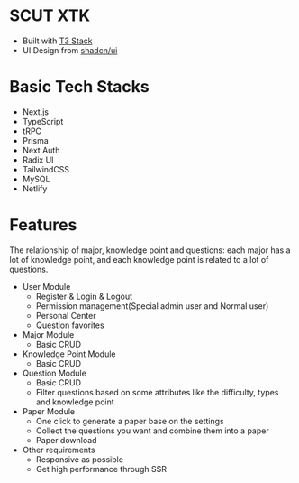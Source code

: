 # SCUT XTK

- Built with [T3 Stack](https://create.t3.gg/)
- UI Design from [shadcn/ui](https://ui.shadcn.com/)

# Basic Tech Stacks

- Next.js
- TypeScript
- tRPC
- Prisma
- Next Auth
- Radix UI
- TailwindCSS
- MySQL
- Netlify

# Features

The relationship of major, knowledge point and questions: each major has a lot of knowledge point, and each knowledge point is related to a lot of questions.

- User Module
  - Register & Login & Logout
  - Permission management(Special admin user and Normal user)
  - Personal Center
  - Question favorites
- Major Module
  - Basic CRUD
- Knowledge Point Module
  - Basic CRUD
- Question Module
  - Basic CRUD
  - Filter questions based on some attributes like the difficulty, types and knowledge point
- Paper Module
  - One click to generate a paper base on the settings
  - Collect the questions you want and combine them into a paper
  - Paper download
- Other requirements
  - Responsive as possible
  - Get high performance through SSR
